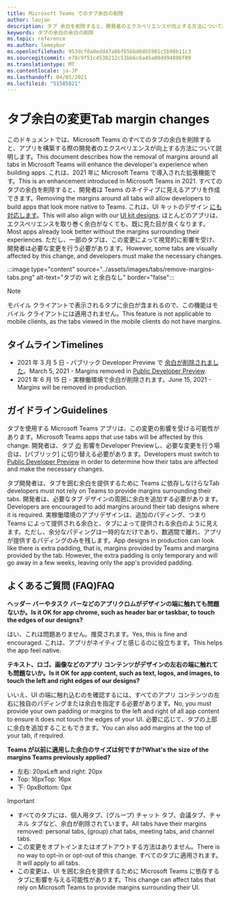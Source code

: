 ```yaml
---
title: Microsoft Teams でのタブ余白の削除
author: laujan
description: タブ 余白を削除すると、開発者のエクスペリエンスが向上する方法について説明します。
keywords: タブの余白の余白の削除
ms.topic: reference
ms.author: lomeybur
ms.openlocfilehash: 953dcf0a0edd47a0bf65bbd0db5901c5b98b11c3
ms.sourcegitcommit: e78c9f51c4538212c53bb6c6a45a09d994896f09
ms.translationtype: MT
ms.contentlocale: ja-JP
ms.lasthandoff: 04/05/2021
ms.locfileid: "51585821"
---
```

# <a name="tab-margin-changes"></a><span data-ttu-id="19d53-104">タブ余白の変更</span><span class="sxs-lookup"><span data-stu-id="19d53-104">Tab margin changes</span></span>

<span data-ttu-id="19d53-105">このドキュメントでは、Microsoft Teams のすべてのタブの余白を削除すると、アプリを構築する際の開発者のエクスペリエンスが向上する方法について説明します。</span><span class="sxs-lookup"><span data-stu-id="19d53-105">This document describes how the removal of margins around all tabs in Microsoft Teams will enhance the developer's experience when building apps.</span></span> <span data-ttu-id="19d53-106">これは、2021 年に Microsoft Teams で導入された拡張機能です。</span><span class="sxs-lookup"><span data-stu-id="19d53-106">This is an enhancement introduced in Microsoft Teams in 2021.</span></span>
<span data-ttu-id="19d53-107">すべてのタブの余白を削除すると、開発者は Teams のネイティブに見えるアプリを作成できます。</span><span class="sxs-lookup"><span data-stu-id="19d53-107">Removing the margins around all tabs will allow developers to build apps that look more native to Teams.</span></span> <span data-ttu-id="19d53-108">これは、UI キットのデザイン [にも対応します](~/tabs/design/tabs.md)。</span><span class="sxs-lookup"><span data-stu-id="19d53-108">This will also align with our [UI kit designs](~/tabs/design/tabs.md).</span></span> <span data-ttu-id="19d53-109">ほとんどのアプリは、エクスペリエンスを取り巻く余白がなくても、既に見た目が良くなります。</span><span class="sxs-lookup"><span data-stu-id="19d53-109">Most apps already look better without the margins surrounding their experiences.</span></span> <span data-ttu-id="19d53-110">ただし、一部のタブは、この変更によって視覚的に影響を受け、開発者は必要な変更を行う必要があります。</span><span class="sxs-lookup"><span data-stu-id="19d53-110">However, some tabs are visually affected by this change, and developers must make the necessary changes.</span></span>

:::image type="content" source="../assets/images/tabs/remove-margins-tabs.png" alt-text="タブの wit と余白なし" border="false":::

> [!NOTE]
> <span data-ttu-id="19d53-112">モバイル クライアントで表示されるタブに余白が含まれるので、この機能はモバイル クライアントには適用されません。</span><span class="sxs-lookup"><span data-stu-id="19d53-112">This feature is not applicable to mobile clients, as the tabs viewed in the mobile clients do not have margins.</span></span> 

## <a name="timelines"></a><span data-ttu-id="19d53-113">タイムライン</span><span class="sxs-lookup"><span data-stu-id="19d53-113">Timelines</span></span>

* <span data-ttu-id="19d53-114">2021 年 3 月 5 日 - パブリック Developer Preview で [余白が削除されました](~/resources/dev-preview/developer-preview-intro.md)。</span><span class="sxs-lookup"><span data-stu-id="19d53-114">March 5, 2021 - Margins removed in [Public Developer Preview](~/resources/dev-preview/developer-preview-intro.md).</span></span>
* <span data-ttu-id="19d53-115">2021 年 6 月 15 日 - 実稼働環境で余白が削除されます。</span><span class="sxs-lookup"><span data-stu-id="19d53-115">June 15, 2021 - Margins will be removed in production.</span></span>

## <a name="guidelines"></a><span data-ttu-id="19d53-116">ガイドライン</span><span class="sxs-lookup"><span data-stu-id="19d53-116">Guidelines</span></span>

<span data-ttu-id="19d53-117">タブを使用する Microsoft Teams アプリは、この変更の影響を受ける可能性があります。</span><span class="sxs-lookup"><span data-stu-id="19d53-117">Microsoft Teams apps that use tabs will be affected by this change.</span></span> <span data-ttu-id="19d53-118">開発者は、タブ [の](~/resources/dev-preview/developer-preview-intro.md) 影響をDeveloper Previewし、必要な変更を行う場合は、[パブリック] に切り替える必要があります。</span><span class="sxs-lookup"><span data-stu-id="19d53-118">Developers must switch to [Public Developer Preview](~/resources/dev-preview/developer-preview-intro.md) in order to determine how their tabs are affected and make the necessary changes.</span></span>

<span data-ttu-id="19d53-119">タブ開発者は、タブを囲む余白を提供するために Teams に依存しなけらな</span><span class="sxs-lookup"><span data-stu-id="19d53-119">Tab developers must not rely on Teams to provide margins surrounding their tabs.</span></span> <span data-ttu-id="19d53-120">開発者は、必要なタブ デザインの周囲に余白を追加する必要があります。</span><span class="sxs-lookup"><span data-stu-id="19d53-120">Developers are encouraged to add margins around their tab designs where it is required.</span></span> <span data-ttu-id="19d53-121">実稼働環境のアプリデザインは、追加のパディング、つまり Teams によって提供される余白と、タブによって提供される余白のように見えます。ただし、余分なパディングは一時的なだけであり、数週間で離れ、アプリが提供するパディングのみを残します。</span><span class="sxs-lookup"><span data-stu-id="19d53-121">App designs in production can look like there is extra padding, that is, margins provided by Teams and margins provided by the tab. However, the extra padding is only temporary and will go away in a few weeks, leaving only the app's provided padding.</span></span>

## <a name="faq"></a><span data-ttu-id="19d53-122">よくあるご質問 (FAQ)</span><span class="sxs-lookup"><span data-stu-id="19d53-122">FAQ</span></span>

<span data-ttu-id="19d53-123">**ヘッダー バーやタスク バーなどのアプリクロムがデザインの端に触れても問題ないか。**</span><span class="sxs-lookup"><span data-stu-id="19d53-123">**Is it OK for app chrome, such as header bar or taskbar, to touch the edges of our designs?**</span></span>

<span data-ttu-id="19d53-124">はい、これは問題ありません。推奨されます。</span><span class="sxs-lookup"><span data-stu-id="19d53-124">Yes, this is fine and encouraged.</span></span> <span data-ttu-id="19d53-125">これは、アプリがネイティブと感じるのに役立ちます。</span><span class="sxs-lookup"><span data-stu-id="19d53-125">This helps the app feel native.</span></span>

<span data-ttu-id="19d53-126">**テキスト、ロゴ、画像などのアプリ コンテンツがデザインの左右の端に触れても問題ないか。**</span><span class="sxs-lookup"><span data-stu-id="19d53-126">**Is it OK for app content, such as text, logos, and images, to touch the left and right edges of our designs?**</span></span>

<span data-ttu-id="19d53-127">いいえ、UI の端に触れ込むのを確認するには、すべてのアプリ コンテンツの左右に独自のパディングまたは余白を指定する必要があります。</span><span class="sxs-lookup"><span data-stu-id="19d53-127">No, you must provide your own padding or margins to the left and right of all app content to ensure it does not touch the edges of your UI.</span></span> <span data-ttu-id="19d53-128">必要に応じて、タブの上部に余白を追加することもできます。</span><span class="sxs-lookup"><span data-stu-id="19d53-128">You can also add margins at the top of your tab, if required.</span></span>

<span data-ttu-id="19d53-129">**Teams が以前に適用した余白のサイズは何ですか?**</span><span class="sxs-lookup"><span data-stu-id="19d53-129">**What's the size of the margins Teams previously applied?**</span></span>

* <span data-ttu-id="19d53-130">左右: 20px</span><span class="sxs-lookup"><span data-stu-id="19d53-130">Left and right: 20px</span></span>
* <span data-ttu-id="19d53-131">Top: 16px</span><span class="sxs-lookup"><span data-stu-id="19d53-131">Top: 16px</span></span>
* <span data-ttu-id="19d53-132">下: 0px</span><span class="sxs-lookup"><span data-stu-id="19d53-132">Bottom: 0px</span></span>

> [!IMPORTANT]
> * <span data-ttu-id="19d53-133">すべてのタブには、個人用タブ、(グループ) チャット タブ、会議タブ、チャネル タブなど、余白が削除されています。</span><span class="sxs-lookup"><span data-stu-id="19d53-133">All tabs have their margins removed: personal tabs, (group) chat tabs, meeting tabs, and channel tabs.</span></span>
> * <span data-ttu-id="19d53-134">この変更をオプトインまたはオプトアウトする方法はありません。</span><span class="sxs-lookup"><span data-stu-id="19d53-134">There is no way to opt-in or opt-out of this change.</span></span> <span data-ttu-id="19d53-135">すべてのタブに適用されます。</span><span class="sxs-lookup"><span data-stu-id="19d53-135">It will apply to all tabs.</span></span>
> * <span data-ttu-id="19d53-136">この変更は、UI を囲む余白を提供するために Microsoft Teams に依存するタブに影響を与える可能性があります。</span><span class="sxs-lookup"><span data-stu-id="19d53-136">This change can affect tabs that rely on Microsoft Teams to provide margins surrounding their UI.</span></span>
